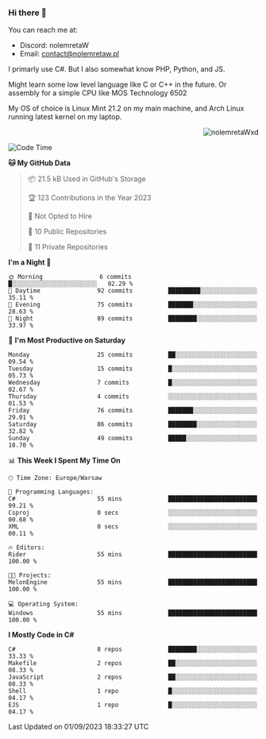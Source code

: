 ### Hi there 👋

You can reach me at:
 - Discord: nolemretaW
 - Email: contact@nolemretaw.pl
 
I primarly use C#. But I also somewhat know PHP, Python, and JS.

Might learn some low level language like C or C++ in the future. Or assembly for a simple CPU like MOS Technology 6502

My OS of choice is Linux Mint 21.2 on my main machine, and Arch Linux running latest kernel on my laptop.

<p align="right"><img src="https://komarev.com/ghpvc/?username=nolemretaWxd&amp;label=Profile%20views&amp;color=0e75b6&amp;style=flat" alt="nolemretaWxd" /></p>

<!--START_SECTION:waka-->
![Code Time](http://img.shields.io/badge/Code%20Time-66%20hrs%2017%20mins-blue)

**🐱 My GitHub Data** 

> 📦 21.5 kB Used in GitHub's Storage 
 > 
> 🏆 123 Contributions in the Year 2023
 > 
> 🚫 Not Opted to Hire
 > 
> 📜 10 Public Repositories 
 > 
> 🔑 11 Private Repositories 
 > 
**I'm a Night 🦉** 

```text
🌞 Morning                6 commits           █░░░░░░░░░░░░░░░░░░░░░░░░   02.29 % 
🌆 Daytime                92 commits          █████████░░░░░░░░░░░░░░░░   35.11 % 
🌃 Evening                75 commits          ███████░░░░░░░░░░░░░░░░░░   28.63 % 
🌙 Night                  89 commits          ████████░░░░░░░░░░░░░░░░░   33.97 % 
```
📅 **I'm Most Productive on Saturday** 

```text
Monday                   25 commits          ██░░░░░░░░░░░░░░░░░░░░░░░   09.54 % 
Tuesday                  15 commits          █░░░░░░░░░░░░░░░░░░░░░░░░   05.73 % 
Wednesday                7 commits           █░░░░░░░░░░░░░░░░░░░░░░░░   02.67 % 
Thursday                 4 commits           ░░░░░░░░░░░░░░░░░░░░░░░░░   01.53 % 
Friday                   76 commits          ███████░░░░░░░░░░░░░░░░░░   29.01 % 
Saturday                 86 commits          ████████░░░░░░░░░░░░░░░░░   32.82 % 
Sunday                   49 commits          █████░░░░░░░░░░░░░░░░░░░░   18.70 % 
```


📊 **This Week I Spent My Time On** 

```text
🕑︎ Time Zone: Europe/Warsaw

💬 Programming Languages: 
C#                       55 mins             █████████████████████████   99.21 % 
Csproj                   0 secs              ░░░░░░░░░░░░░░░░░░░░░░░░░   00.68 % 
XML                      0 secs              ░░░░░░░░░░░░░░░░░░░░░░░░░   00.11 % 

🔥 Editors: 
Rider                    55 mins             █████████████████████████   100.00 % 

🐱‍💻 Projects: 
MelonEngine              55 mins             █████████████████████████   100.00 % 

💻 Operating System: 
Windows                  55 mins             █████████████████████████   100.00 % 
```

**I Mostly Code in C#** 

```text
C#                       8 repos             ████████░░░░░░░░░░░░░░░░░   33.33 % 
Makefile                 2 repos             ██░░░░░░░░░░░░░░░░░░░░░░░   08.33 % 
JavaScript               2 repos             ██░░░░░░░░░░░░░░░░░░░░░░░   08.33 % 
Shell                    1 repo              █░░░░░░░░░░░░░░░░░░░░░░░░   04.17 % 
EJS                      1 repo              █░░░░░░░░░░░░░░░░░░░░░░░░   04.17 % 
```




 Last Updated on 01/09/2023 18:33:27 UTC
<!--END_SECTION:waka-->
